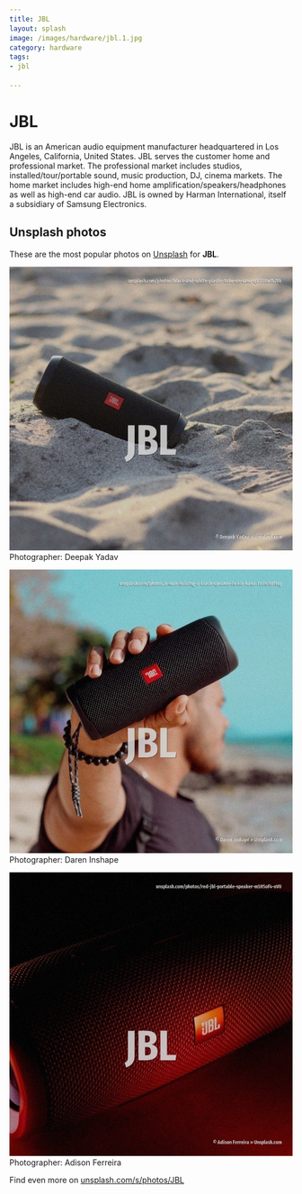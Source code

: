 ```yaml
---
title: JBL
layout: splash
image: /images/hardware/jbl.1.jpg
category: hardware
tags:
- jbl

---
```

# JBL

JBL is an American audio equipment manufacturer headquartered in Los Angeles, California, United  States. JBL serves the customer home and professional market. The professional market includes studios, installed/tour/portable sound, music production, DJ,  cinema markets. The home market includes high-end home amplification/speakers/headphones as well as high-end car  audio. JBL is owned by Harman International, itself a subsidiary of Samsung Electronics. 

 
## Unsplash photos
These are the most popular photos on [Unsplash](https://unsplash.com) for **JBL**.
 
![JBL](/images/hardware/jbl.1.jpg)
Photographer:  Deepak Yadav
 
![JBL](/images/hardware/jbl.2.jpg)
Photographer:  Daren Inshape
 
![JBL](/images/hardware/jbl.3.jpg)
Photographer:  Adison Ferreira
 
Find even more on [unsplash.com/s/photos/JBL](https://unsplash.com/s/photos/JBL)
 
